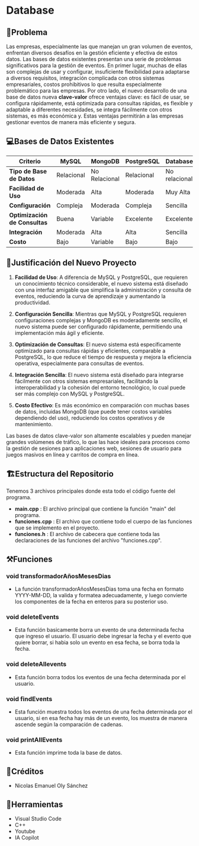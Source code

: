 # Database

## 📑Problema  
Las empresas, especialmente las que manejan un gran volumen de eventos, enfrentan diversos desafíos en la gestión eficiente y efectiva de estos datos. Las bases de datos existentes presentan una serie de problemas significativos para la gestión de eventos. En primer lugar, muchas de ellas son complejas de usar y configurar, insuficiente flexibilidad para adaptarse a diversos requisitos, integración complicada con otros sistemas empresariales, costos prohibitivos lo que resulta especialmente problemático para las empresas. Por otro lado, el nuevo desarrollo de una base de datos nueva **clave-valor** ofrece ventajas clave: es fácil de usar, se configura rápidamente, está optimizada para consultas rápidas, es flexible y adaptable a diferentes necesidades, se integra fácilmente con otros sistemas, es más económica y. Estas ventajas permitirán a las empresas gestionar eventos de manera más eficiente y segura.
## 💻Bases de Datos Existentes 

| **Criterio**               | **MySQL**                             | **MongoDB**                         | **PostgreSQL**                     | **Database**                |
|----------------------------|---------------------------------------|-------------------------------------|------------------------------------|-----------------------------------|
| **Tipo de Base de Datos**   | Relacional                            | No Relacional                       | Relacional                         | No relacional                     |
| **Facilidad de Uso**       | Moderada                              | Alta                                | Moderada                           | Muy Alta                          |
| **Configuración**          | Compleja                              | Moderada                            | Compleja                           | Sencilla                          |
| **Optimización de Consultas** | Buena                                | Variable                            | Excelente                          | Excelente                         |
| **Integración**            | Moderada                              | Alta                                | Alta                               | Sencilla                          |
| **Costo**                  | Bajo                                  | Variable                            | Bajo                               | Bajo                              |

## 📘Justificación del Nuevo Proyecto

1. **Facilidad de Uso**: A diferencia de MySQL y PostgreSQL, que requieren un conocimiento técnico considerable, el nuevo sistema está diseñado con una interfaz amigable que simplifica la administración y consulta de eventos, reduciendo la curva de aprendizaje y aumentando la productividad.

2. **Configuración Sencilla**: Mientras que MySQL y PostgreSQL requieren configuraciones complejas y MongoDB es moderadamente sencillo, el nuevo sistema puede ser configurado rápidamente, permitiendo una implementación más ágil y eficiente.

3. **Optimización de Consultas**: El nuevo sistema está específicamente optimizado para consultas rápidas y eficientes, comparable a PostgreSQL, lo que reduce el tiempo de respuesta y mejora la eficiencia operativa, especialmente para consultas de eventos.

4. **Integración Sencilla**: El nuevo sistema está diseñado para integrarse fácilmente con otros sistemas empresariales, facilitando la interoperabilidad y la cohesión del entorno tecnológico, lo cual puede ser más complejo con MySQL y PostgreSQL.

5. **Costo Efectivo**: Es más económico en comparación con muchas bases de datos, incluidas MongoDB (que puede tener costos variables dependiendo del uso), reduciendo los costos operativos y de mantenimiento.

Las bases de datos clave-valor son altamente escalables y pueden manejar grandes volúmenes de tráfico, lo que las hace ideales para procesos como la gestión de sesiones para aplicaciones web, sesiones de usuario para juegos masivos en línea y carritos de compra en línea.

## 🏗️Estructura del Repositorio
Tenemos 3 archivos principales donde esta todo el código fuente del programa.
- **main.cpp** : El archivo principal que contiene la función "main" del programa.
- **funciones.cpp** : El archivo que contiene todo el cuerpo de las funciones que se implemento en el proyecto.
- **funciones.h** : El archivo de cabecera que contiene toda las declaraciones de las funciones del archivo "funciones.cpp".
## ⚒️Funciones
### void transformadorAñosMesesDias
* La función transformadorAñosMesesDias toma una fecha en formato YYYY-MM-DD, la valida y formatea adecuadamente, y luego convierte los componentes de la fecha en enteros para su posterior uso.
### void deleteEvents
* Esta función basicamente borra un evento de una determinada fecha que ingreso el usuario. El usuario debe ingresar la fecha y el evento que quiere borrar, si habia solo un evento en esa fecha, se borra toda la fecha.
### void deleteAllevents
* Esta función borra todos los eventos de una fecha determinada por el usuario.
### void findEvents
* Esta función muestra todos los eventos de una fecha determinada por el usuario, si en esa fecha hay más de un evento, los muestra de manera ascende según la comparación de cadenas.
### void printAllEvents
* Esta función imprime toda la base de datos.
## 👱Créditos
* Nicolas Emanuel Oly Sánchez
## 🧰Herramientas
* Visual Studio Code
* C++
* Youtube
* IA Copilot


